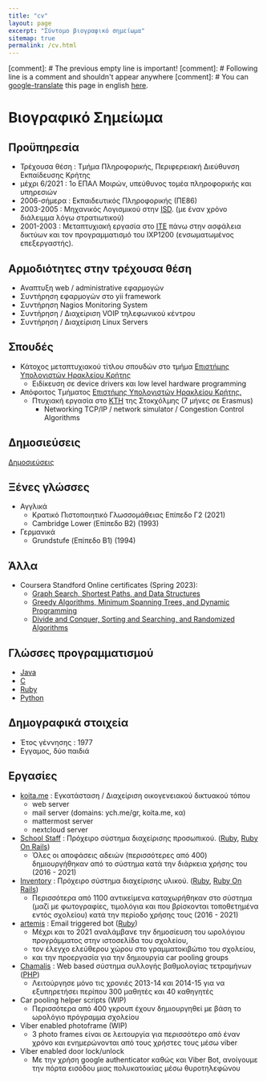 ```yaml
---
title: "cv"
layout: page
excerpt: "Σύντομο βιογραφικό σημείωμα"
sitemap: true
permalink: /cv.html
---
```


[comment]: # The previous empty line is important!
[comment]: # Following line is a comment and shouldn't appear anywhere
[comment]: # You can [google-translate][tr] this page in english [here][tr].

# Βιογραφικό Σημείωμα

## Προϋπηρεσία
* Τρέχουσα θέση : Τμήμα Πληροφορικής, Περιφερειακή Διεύθυνση Εκπαίδευσης Κρήτης
* μέχρι 6/2021 : 1ο ΕΠΑΛ Μοιρών, υπεύθυνος τομέα πληροφορικής και υπηρεσιών
* 2006-σήμερα : Εκπαιδευτικός Πληροφορικής (ΠΕ86)
* 2003-2005 : Μηχανικός Λογισμικού στην [ISD][3]. (με έναν χρόνο διάλειμμα
λόγω στρατιωτικού)
* 2001-2003 : Μεταπτυχιακή εργασία στο [ΙΤΕ][4] πάνω στην ασφάλεια δικτύων και τον προγραμματισμό του IXP1200 (ενσωματωμένος επεξεργαστής). 

## Αρμοδιότητες στην τρέχουσα θέση
* Αναπτυξη web / administrative εφαρμογών
* Συντήρηση εφαρμογών στο yii framework
* Συντήρηση Nagios Monitoring System
* Συντήρηση / Διαχείριση VOIP τηλεφωνικού κέντρου
* Συντήρηση / Διαχείριση Linux Servers


## Σπουδές
* Κάτοχος μεταπτυχιακού τίτλου σπουδών στο τμήμα [Επιστήμης Υπολογιστών Ηρακλείου Κρήτης][2]
  * Ειδίκευση σε device drivers και low level hardware programming
* Απόφοιτος Τμήματος [Επιστήμης Υπολογιστών Ηρακλείου Κρήτης.][2]
  * Πτυχιακή εργασία στο [KTH][1] της Στοκχόλμης (7 μήνες σε Erasmus)
      * Networking TCP/IP / network simulator / Congestion Control Algorithms

## Δημοσιεύσεις
[Δημοσιεύσεις][10]

## Ξένες γλώσσες
* Αγγλικά
  * Κρατικό Πιστοποιητικό Γλωσσομάθειας Επίπεδο Γ2 (2021)
  * Cambridge Lower (Επίπεδο Β2) (1993)
* Γερμανικά
  * Grundstufe (Επίπεδο Β1) (1994)
 
## Άλλα
* Coursera Standford Online certificates (Spring 2023):
  * [Graph Search, Shortest Paths, and Data Structures][coursera_graph]
  * [Greedy Algorithms, Minimum Spanning Trees, and Dynamic Programming][coursera_greedy]
  * [Divide and Conquer, Sorting and Searching, and Randomized Algorithms][coursera_divide]

## Γλώσσες προγραμματισμού
* [Java][java]
* [C][c]
* [Ruby][ruby]
* [Python][python]

## Δημογραφικά στοιχεία
* Έτος γέννησης : 1977
* Εγγαμος, δύο παιδιά

## Εργασίες
* [koita.me][koita_me] : Εγκατάσταση / Διαχείριση οικογενειακού δικτυακού τόπου
  * web server
  * mail server (domains: ych.me/gr, koita.me, κα)
  * mattermost server
  * nextcloud server
* [School Staff][school_staff] : Πρόχειρο σύστημα διαχείρισης προσωπικού. ([Ruby][ruby], [Ruby On Rails][RoR])
  * Όλες οι αποφάσεις αδειών (περισσότερες από 400) δημιουργήθηκαν από το σύστημα κατά την
    διάρκεια χρήσης του (2016 - 2021)
* [Inventory][school_inventory] : Πρόχειρο σύστημα διαχείρισης υλικού. ([Ruby][ruby], [Ruby On Rails][RoR])
  * Περισσότερα από 1100 αντικείμενα καταχωρήθηκαν στο σύστημα (μαζί με φωτογραφίες, τιμολόγια και που
    βρίσκονται τοποθετημένα εντός σχολείου) κατά την περίοδο χρήσης τους (2016 - 2021)
* [artemis][artemis] : Email triggered bot ([Ruby][ruby])
  * Μέχρι και το 2021 αναλάμβανε την δημοσίευση του ωρολόγιου προγράμματος στην ιστοσελίδα του σχολείου,
  * τον έλεγχο ελεύθερου χώρου στο γραμματοκιβώτιο του σχολείου,
  * και την προεργασία για την δημιουργία car pooling groups
* [Chamalis][ch] : Web based σύστημα συλλογής βαθμολογίας τετραμήνων ([PHP][php])
  * Λειτούργησε μόνο τις χρονιές 2013-14 και 2014-15 για να εξυπηρετήσει περίπου 300 μαθητές και 40 καθηγητές
* Car pooling helper scripts (WIP)
  * Περισσότερα από 400 γκρουπ έχουν δημιουργηθεί με βάση το ωρολόγιο πρόγραμμα σχολείου
* Viber enabled photoframe (WIP)
  * 3 photo frames είναι σε λειτουργία για περισσότερο από έναν χρόνο
    και ενημερώνονται από τους χρήστες τους μέσω viber
* Viber enabled door lock/unlock
  * Με την χρήση google authenticator καθώς και Viber Bot,
    ανοίγουμε την πόρτα εισόδου μιας πολυκατοικίας μέσω θυροτηλεφώνου


[ch]: https://bitbucket.org/i2g/chamalis/src/master/
[school_staff]: https://github.com/haritak/school_staff
[ruby]: https://www.ruby-lang.org/en/
[python]: https://www.python.org
[java]: https://www.java.com/en/
[c]: https://en.wikipedia.org/wiki/C_(programming_language)
[php]: https://www.php.net
[RoR]: https://rubyonrails.org
[artemis]: https://github.com/haritak/artemis
[school_inventory]: https://github.com/haritak/school_inventory
[ltsp]: https://ts.sch.gr/wiki/Linux/LTSP
[koita_me]: https://www.koita.me
[coursera_graph]: https://cloud.koita.me/s/NrGrANTY9mzGcBf
[coursera_greedy]: https://cloud.koita.me/s/QPgsLPXy7eA6cBF
[coursera_divide]: https://cloud.koita.me/s/kGxGKy5Rb6A3R6a

[0]: /
[1]: http://kth.se
[2]: http://www.csd.uoc.gr
[3]: http://isd.gr
[4]: http://ics.forth.gr
[5]: https://bitbucket.org/i2g/chamalis
[6]: http://srv-1tee-moiron.ira.sch.gr/chamalis/
[7]: https://github.com/haritak/myschool-ruby-scripts
[8]: http://srv-1tee-moiron.ira.sch.gr:13713/
[9]: http://srv-1tee-moiron.ira.sch.gr:4567/
[10]: http://independent.academia.edu/IoannisCharitakis
[tr]: https://translate.google.com/translate?sl=el&tl=en&u=http%3A%2F%2Fharitak.github.io%2Fcv.html
